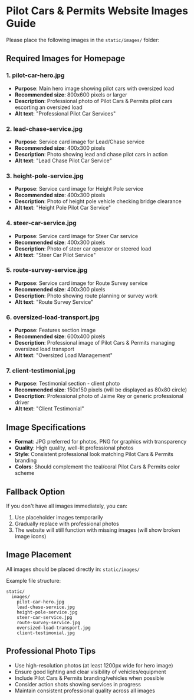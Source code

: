 # Pilot Cars & Permits Website Images Guide

Please place the following images in the `static/images/` folder:

## Required Images for Homepage

### 1. **pilot-car-hero.jpg**
- **Purpose**: Main hero image showing pilot cars with oversized load
- **Recommended size**: 800x600 pixels or larger
- **Description**: Professional photo of Pilot Cars & Permits pilot cars escorting an oversized load
- **Alt text**: "Professional Pilot Car Services"

### 2. **lead-chase-service.jpg**
- **Purpose**: Service card image for Lead/Chase service
- **Recommended size**: 400x300 pixels
- **Description**: Photo showing lead and chase pilot cars in action
- **Alt text**: "Lead Chase Pilot Car Service"

### 3. **height-pole-service.jpg**
- **Purpose**: Service card image for Height Pole service
- **Recommended size**: 400x300 pixels
- **Description**: Photo of height pole vehicle checking bridge clearance
- **Alt text**: "Height Pole Pilot Car Service"

### 4. **steer-car-service.jpg**
- **Purpose**: Service card image for Steer Car service
- **Recommended size**: 400x300 pixels
- **Description**: Photo of steer car operator or steered load
- **Alt text**: "Steer Car Pilot Service"

### 5. **route-survey-service.jpg**
- **Purpose**: Service card image for Route Survey service
- **Recommended size**: 400x300 pixels
- **Description**: Photo showing route planning or survey work
- **Alt text**: "Route Survey Service"

### 6. **oversized-load-transport.jpg**
- **Purpose**: Features section image
- **Recommended size**: 600x400 pixels
- **Description**: Professional image of Pilot Cars & Permits managing oversized load transport
- **Alt text**: "Oversized Load Management"

### 7. **client-testimonial.jpg**
- **Purpose**: Testimonial section - client photo
- **Recommended size**: 150x150 pixels (will be displayed as 80x80 circle)
- **Description**: Professional photo of Jaime Rey or generic professional driver
- **Alt text**: "Client Testimonial"

## Image Specifications

- **Format**: JPG preferred for photos, PNG for graphics with transparency
- **Quality**: High quality, well-lit professional photos
- **Style**: Consistent professional look matching Pilot Cars & Permits branding
- **Colors**: Should complement the teal/coral Pilot Cars & Permits color scheme

## Fallback Option

If you don't have all images immediately, you can:
1. Use placeholder images temporarily
2. Gradually replace with professional photos
3. The website will still function with missing images (will show broken image icons)

## Image Placement

All images should be placed directly in: `static/images/`

Example file structure:
```
static/
  images/
    pilot-car-hero.jpg
    lead-chase-service.jpg
    height-pole-service.jpg
    steer-car-service.jpg
    route-survey-service.jpg
    oversized-load-transport.jpg
    client-testimonial.jpg
```

## Professional Photo Tips

- Use high-resolution photos (at least 1200px wide for hero image)
- Ensure good lighting and clear visibility of vehicles/equipment
- Include Pilot Cars & Permits branding/vehicles when possible
- Consider action shots showing services in progress
- Maintain consistent professional quality across all images